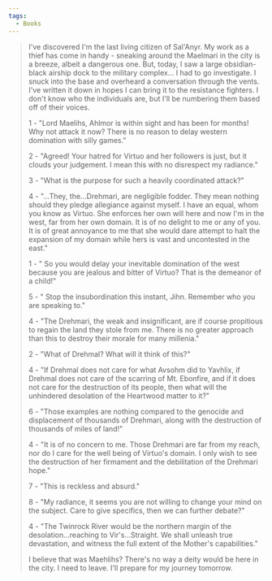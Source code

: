 ```yaml
---
tags:
  - Books
---
```


> I've discovered I'm the last living citizen of Sal'Anyr. My work as a thief has come in handy - sneaking around the Maelmari in the city is a breeze, albeit a dangerous one. But, today, I saw a large obsidian-black airship dock to the military complex... I had to go investigate. I snuck into the base and overheard a conversation through the vents. I've written it down in hopes I can bring it to the resistance fighters. I don't know who the individuals are, but I'll be numbering them based off of their voices.
> 
> 1 - "Lord Maelihs, Ahlmor is within sight and has been for months! Why not attack it now? There is no reason to delay western domination with silly games."
> 
> 2 - "Agreed! Your hatred for Virtuo and her followers is just, but it clouds your judgement. I mean this with no disrespect my radiance."
> 
> 3 - "What is the purpose for such a heavily coordinated attack?"
> 
> 4 - "...They, the...Drehmari, are negligible fodder. They mean nothing should they pledge allegiance against myself. I have an equal, whom you know as Virtuo. She enforces her own will here and now I'm in the west, far from her own domain. It is of no delight to me or any of you. It is of great annoyance to me that she would dare attempt to halt the expansion of my domain while hers is vast and uncontested in the east."
> 
> 1 - " So you would delay your inevitable domination of the west because you are jealous and bitter of Virtuo? That is the demeanor of a child!"
> 
> 5 - " Stop the insubordination this instant, Jihn. Remember who you are speaking to."
> 
> 4 - "The Drehmari, the weak and insignificant, are if course propitious to regain the land they stole from me. There is no greater approach than this to destroy their morale for many millenia."
> 
> 2 - "What of Drehmal? What will it think of this?"
> 
> 4 - "If Drehmal does not care for what Avsohm did to Yavhlix, if Drehmal does not care of the scarring of Mt. Ebonfire, and if it does not care for the destruction of its people, then what will the unhindered desolation of the Heartwood matter to it?"
> 
> 6 - "Those examples are nothing compared to the genocide and displacement of thousands of Drehmari, along with the destruction of thousands of miles of land!"
> 
> 4 - "It is of no concern to me. Those Drehmari are far from my reach, nor do I care for the well being of Virtuo's domain. I only wish to see the destruction of her firmament and the debilitation of the Drehmari hope."
> 
> 7 - "This is reckless and absurd."
> 
> 8 - "My radiance, it seems you are not willing to change your mind on the subject. Care to give specifics, then we can further debate?"
> 
> 4 - "The Twinrock River would be the northern margin of the desolation...reaching to Vir's...Straight. We shall unleash true devastation, and witness the full extent of the Mother's capabilities."
> 
> I believe that was Maehlihs? There's no way a deity would be here in the city. I need to leave. I'll prepare for my journey tomorrow.



